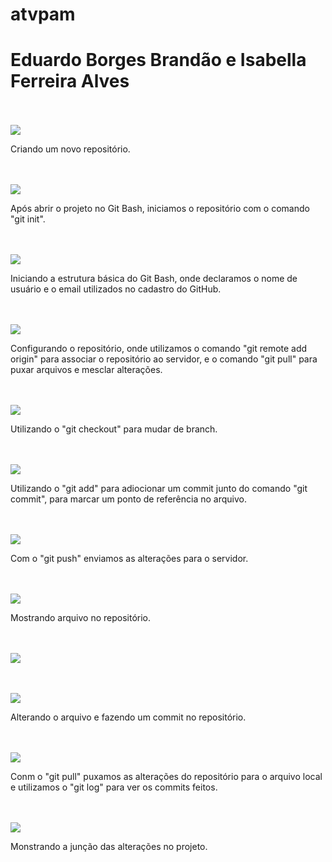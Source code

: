 # atvpam

<h1>Eduardo Borges Brandão e Isabella Ferreira Alves</h1>
<br><br>

<img src="print01.png">
<p>Criando um novo repositório.</p>
<br><br>

<img src="print2.png">
<p>Após abrir o projeto no Git Bash, iniciamos o repositório com o comando "git init".</p>
<br><br>

<img src="print3.png">
<p>Iniciando a estrutura básica do Git Bash, onde declaramos o nome de usuário e o email utilizados no cadastro do GitHub.</p>
<br><br>

<img src="print4.png">
<p>Configurando o repositório, onde utilizamos o comando "git remote add origin" para associar o repositório ao servidor, e o comando "git pull" para puxar arquivos e mesclar alterações.</p>
<br><br>

<img src="print5.png">
<p>Utilizando o "git checkout" para mudar de branch.</p>
<br><br>

<img src="print6.png">
<p>Utilizando o "git add" para adiocionar um commit junto do comando "git commit", para marcar um ponto de referência no arquivo.</p>
<br><br>

<img src="print7.png">
<p>Com o "git push" enviamos as alterações para o servidor.</p>
<br><br>

<img src="print8.png">
<p>Mostrando arquivo no repositório.</p>
<br><br>

<img src="print9.png">
<p></p>
<br><br>

<img src="print10.png">
<p>Alterando o arquivo e fazendo um commit no repositório.</p>
<br><br>

<img src="print11.png">
<p>Conm o "git pull" puxamos as alterações do repositório para o arquivo local e utilizamos o "git log" para ver os commits feitos.</p>
<br><br>

<img src="print12.png">
<p>Monstrando a junção das alterações no projeto.</p>

